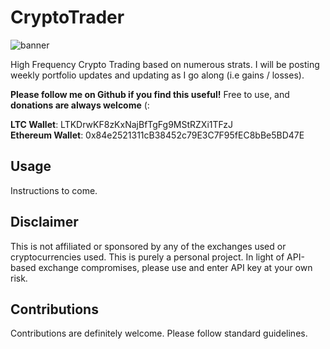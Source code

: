 # CryptoTrader

![banner](https://strategictechinvestor.com/acq/wp-content/uploads/2017/08/Lifetime-Opportunity.png)


High Frequency Crypto Trading based on numerous strats. I will be posting weekly portfolio updates and updating as I go along (i.e gains / losses).

**Please follow me on Github if you find this useful!** Free to use, and **donations are always welcome** (:


**LTC Wallet**: LTKDrwKF8zKxNajBfTgFg9MStRZXi1TFzJ  
**Ethereum Wallet**: 0x84e2521311cB38452c79E3C7F95fEC8bBe5BD47E  

## Usage

Instructions to come.

## Disclaimer

This is not affiliated or sponsored by any of the exchanges used or cryptocurrencies used. This is purely a personal project. In light of API-based exchange compromises, please use and enter API key at your own risk.

## Contributions

Contributions are definitely welcome. Please follow standard guidelines.